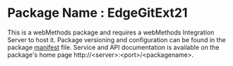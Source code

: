 # Package Name : EdgeGitExt21
This is a webMethods package and requires a webMethods Integration Server to host it. Package versioning and configuration can be found in the package [manifest](./EdgeGitExt21/manifest.v3) file. Service and API documentation is available on the package's home page http://&lt;server&gt;:&lt;port&gt;/&lt;packagename>.